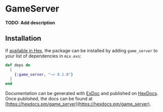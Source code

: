# GameServer

**TODO: Add description**

## Installation

If [available in Hex](https://hex.pm/docs/publish), the package can be installed
by adding `game_server` to your list of dependencies in `mix.exs`:

```elixir
def deps do
  [
    {:game_server, "~> 0.1.0"}
  ]
end
```

Documentation can be generated with [ExDoc](https://github.com/elixir-lang/ex_doc)
and published on [HexDocs](https://hexdocs.pm). Once published, the docs can
be found at [https://hexdocs.pm/game_server](https://hexdocs.pm/game_server).

